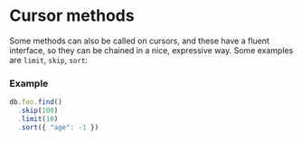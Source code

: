 # Cursor methods
Some methods can also be called on cursors, and these have a fluent interface, so they can be chained in a nice, expressive way. Some examples are `limit`, `skip`, `sort`:

### Example
```js
db.foo.find()
  .skip(100)
  .limit(10)
  .sort({ "age": -1 })
```

